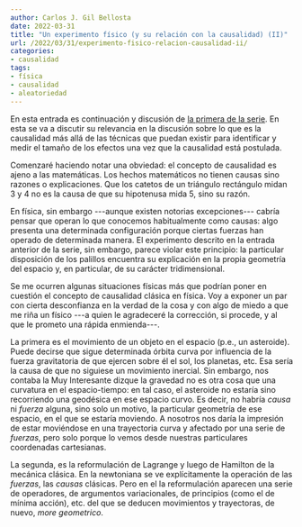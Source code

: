 ```yaml
---
author: Carlos J. Gil Bellosta
date: 2022-03-31
title: "Un experimento físico (y su relación con la causalidad) (II)"
url: /2022/03/31/experimento-fisico-relacion-causalidad-ii/
categories:
- causalidad
tags:
- física
- causalidad
- aleatoriedad
---
```


En esta entrada es continuación y discusión de [la primera de la serie](/2022/03/29/experimento-fisico-relacion-causalidad-ii/). En esta se va a discutir su relevancia en la discusión sobre lo que es la causalidad más allá de las técnicas que puedan existir para identificar y medir el tamaño de los efectos una vez que la causalidad está postulada.

Comenzaré haciendo notar una obviedad: el concepto de causalidad es ajeno a las matemáticas. Los hechos matemáticos no tienen causas sino razones o explicaciones. Que los catetos de un triángulo rectángulo midan 3 y 4 no es la causa de que su hipotenusa mida 5, sino su razón.

En física, sin embargo ---aunque existen notorias excepciones--- cabría pensar que operan lo que conocemos habitualmente como causas: algo presenta una determinada configuración porque ciertas fuerzas han operado de determinada manera. El experimento descrito en la entrada anterior de la serie, sin embargo, parece violar este principio: la particular disposición de los palillos encuentra su explicación en la propia geometría del espacio y, en particular, de su carácter tridimensional.

Se me ocurren algunas situaciones físicas más que podrían poner en cuestión el concepto de causalidad clásica en física. Voy a exponer un par con cierta desconfianza en la verdad de la cosa y con algo de miedo a que me riña un físico ---a quien le agradeceré la corrección, si procede, y al que le prometo una rápida enmienda---.

La primera es el movimiento de un objeto en el espacio (p.e., un asteroide). Puede decirse que sigue determinada órbita curva por influencia de la fuerza gravitatoria de que ejercen sobre él el sol, los planetas, etc. Esa sería la causa de que no siguiese un movimiento inercial. Sin embargo, nos contaba la Muy Interesante dizque la gravedad no es otra cosa que una curvatura en el espacio-tiempo: en tal caso, el asteroide no estaría sino recorriendo una geodésica en ese espacio curvo. Es decir, no habría _causa_ ni _fuerza_ alguna, sino solo un motivo, la particular geometría de ese espacio, en el que se estaría moviendo. A nosotros nos daría la impresión de estar moviéndose en una trayectoria curva y afectado por una serie de _fuerzas_, pero solo porque lo vemos desde nuestras particulares coordenadas cartesianas.

La segunda, es la reformulación de Lagrange y luego de Hamilton de la mecánica clásica. En la newtoniana se ve explícitamente la operación de las _fuerzas_, las _causas_ clásicas. Pero en el la reformulación aparecen una serie de operadores, de argumentos variacionales, de principios (como el de mínima acción), etc. del que se deducen movimientos y trayectoras, de nuevo, _more geometrico_.
